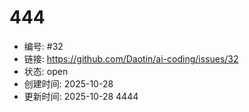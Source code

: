 # 444

- 编号: #32
- 链接: https://github.com/Daotin/ai-coding/issues/32
- 状态: open
- 创建时间: 2025-10-28
- 更新时间: 2025-10-28
4444
